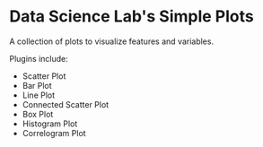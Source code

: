 # Data Science Lab's Simple Plots

A collection of plots to visualize features and variables. 

Plugins include:
* Scatter Plot
* Bar Plot
* Line Plot
* Connected Scatter Plot
* Box Plot
* Histogram Plot
* Correlogram Plot




